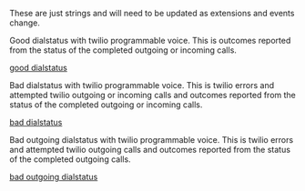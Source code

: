 These are just strings and will need to be updated as extensions and events change.


Good dialstatus with twilio programmable voice. This is outcomes reported from the status of the completed outgoing or incoming calls.

[good dialstatus](https://futel.github.io/usage/?r=-6m&e=incoming-dialstatus-busy-cesar-chavez%7Cincoming-dialstatus-busy-ghost-mountain%7Cincoming-dialstatus-busy-groundscore-one%7Cincoming-dialstatus-busy-r2d2%7Cincoming-dialstatus-completed-cesar-chavez%7Cincoming-dialstatus-completed-ghost-mountain%7Cincoming-dialstatus-completed-groundscore-one%7Cincoming-dialstatus-completed-r2d2%7Cincoming-dialstatus-no-answer-cesar-chavez%7Cincoming-dialstatus-no-answer-demo-one%7Cincoming-dialstatus-no-answer-ghost-mountain%7Cincoming-dialstatus-no-answer-groundscore-one%7Cincoming-dialstatus-no-answer-landline%7Cincoming-dialstatus-no-answer-r2d2%7Cincoming-dialstatus-no-answer-sjac%7Cincoming-dialstatus-no-answer-souwester%7Cinternaldial%7Coutgoing-dialstatus-busy%7Coutgoing-dialstatus-completed%7Coutgoing-dialstatus-no-answer&t=good+dialstatus&a=weekly&p=ainsworth%7C680%7C640%7Calleytwentyseventh%7Cbottles-and-cans-one%7Cbottles-and-cans-two%7Cbrazee%7Cbreckenridge%7C415%7Ccentral%7C410%7Ccesar-chavez-one%7Ccesar-chavez-two%7Cclinton%7Cdome-basement%7Cdome-booth%7Cdome-office%7C695%7Cfiftyeighth%7Cfortysecond%7Cghost-mountain%7Cgroundscore-one%7Cgroundscore-two%7Cvoipms%7Ctwilio-termination%7Cfutel.pstn.twilio.com%7Ckillingsworth%7Clandline%7Cmicrocosm%7C668%7Cprinceton%7Cr2d2%7C615%7Csaratoga%7C405%7Csjac%7C620%7Cstreet-roots-one%7Csystem%7C655%7Ctwilio%7C625%7C630&chart=bar)

Bad dialstatus with twilio programmable voice. This is twilio errors and attempted twilio outgoing or incoming calls and outcomes reported from the status of the completed outgoing or incoming calls.

[bad dialstatus](https://futel.github.io/usage/?r=-2m&a=weekly&p=ainsworth%7C680%7C640%7Calleytwentyseventh%7Cbottles-and-cans-one%7Cbottles-and-cans-two%7Cbrazee%7Cbreckenridge%7C415%7Ccentral%7C410%7Ccesar-chavez-one%7Ccesar-chavez-two%7Cclinton%7Cdome-basement%7Cdome-booth%7Cdome-office%7C695%7Cfiftyeighth%7Cfortysecond%7Cghost-mountain%7Cgroundscore-one%7Cgroundscore-two%7Cvoipms%7Ctwilio-termination%7Cfutel.pstn.twilio.com%7Ckillingsworth%7Clandline%7Cmicrocosm%7C668%7Cprinceton%7Cr2d2%7C615%7Csaratoga%7C405%7Csjac%7C620%7Cstreet-roots-one%7Csystem%7C655%7Ctwilio%7C625%7C630&e=error-11200%7Cerror-13224%7Cerror-13225%7Cerror-13227%7Cerror-32009%7Cerror-32011%7Cerror-32014%7Cerror-32022%7Cerror-32202%7Cincoming-dialstatus-failed-ghost-mountain%7Cincoming-dialstatus-failed-groundscore-one%7Cincoming-dialstatus-failed-r2d2%7Cincoming-dialstatus-failed-sjac%7Coutgoing-dialstatus-failed%7Coutgoing-dialstatus-failed-bottles-and-cans-one%7Coutgoing-dialstatus-failed-demo%7Coutgoing-dialstatus-failed-dome-office%7Coutgoing-dialstatus-failed-groundscore-one%7Coutgoing-dialstatus-failed-groundscore-two%7Coutgoing-dialstatus-failed-hot-leet%7Coutgoing-dialstatus-failed-r2d2%7Coutgoing-dialstatus-failed-sjac%7Coutgoing-dialstatus-failed-test%7Ctwilio-error-11200%7Ctwilio-error-13224%7Ctwilio-error-13225%7Ctwilio-error-13227%7Ctwilio-error-15003%7Ctwilio-error-32009%7Ctwilio-error-32011%7Ctwilio-error-32014%7Ctwilio-error-32017%7Ctwilio-error-32022%7Ctwilio-error-32102%7Ctwilio-error-32106%7Ctwilio-error-32202%7Ctwilio-error-32207%7Ctwilio-error-32222&t=bad+dialstatus&chart=bar)

Bad outgoing dialstatus with twilio programmable voice. This is twilio errors and attempted twilio outgoing calls and outcomes reported from the status of the completed outgoing calls.

[bad outgoing dialstatus](https://futel.github.io/usage/?r=-2m&a=weekly&p=ainsworth%7C680%7C640%7Calleytwentyseventh%7Cbottles-and-cans-one%7Cbottles-and-cans-two%7Cbrazee%7Cbreckenridge%7C415%7Ccentral%7C410%7Ccesar-chavez-one%7Ccesar-chavez-two%7Cclinton%7Cdome-basement%7Cdome-booth%7Cdome-office%7C695%7Cfiftyeighth%7Cfortysecond%7Cghost-mountain%7Cgroundscore-one%7Cgroundscore-two%7Cvoipms%7Ctwilio-termination%7Cfutel.pstn.twilio.com%7Ckillingsworth%7Clandline%7Cmicrocosm%7C668%7Cprinceton%7Cr2d2%7C615%7Csaratoga%7C405%7Csjac%7C620%7Cstreet-roots-one%7Csystem%7C655%7Ctwilio%7C625%7C630&e=outgoing-dialstatus-failed%7Coutgoing-dialstatus-failed-bottles-and-cans-one%7Coutgoing-dialstatus-failed-demo%7Coutgoing-dialstatus-failed-dome-office%7Coutgoing-dialstatus-failed-groundscore-one%7Coutgoing-dialstatus-failed-groundscore-two%7Coutgoing-dialstatus-failed-hot-leet%7Coutgoing-dialstatus-failed-r2d2%7Coutgoing-dialstatus-failed-sjac%7Coutgoing-dialstatus-failed-test&t=bad+outgoing+dialstatus&chart=bar)

